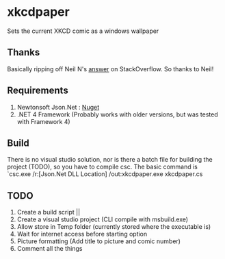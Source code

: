 # xkcdpaper
Sets the current XKCD comic as a windows wallpaper

## Thanks
Basically ripping off Neil N's [answer](http://stackoverflow.com/a/1061682) on StackOverflow. So thanks to Neil!

## Requirements
1. Newtonsoft Json.Net : [Nuget](http://www.nuget.org/packages/Newtonsoft.Json)
2. .NET 4 Framework (Probably works with older versions, but was tested with Framework 4)

## Build
There is no visual studio solution, nor is there a batch file for building the project (TODO), so you have to compile csc.
The basic command is `csc.exe /r:[Json.Net DLL Location] /out:xkcdpaper.exe xkcdpaper.cs

## TODO
1. Create a build script ||
2. Create a visual studio project (CLI compile with msbuild.exe)
3. Allow store in Temp folder (currently stored where the executable is)
4. Wait for internet access before starting option
5. Picture formatting (Add title to picture and comic number)
6. Comment all the things
